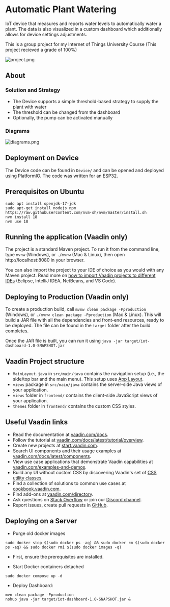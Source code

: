 # Automatic Plant Watering

IoT device that measures and reports water levels to automatically water a plant. The data is also visualized in a custom dashboard which additionally allows for device settings adjustments.


This is a group project for my Internet of Things University Course (This project recieved a grade of 100%)

![project.png](docs/project.png)

## About

### Solution and Strategy
- The Device supports a simple threshold-based strategy to supply the plant with water
- The threshold can be changed from the dashboard
- Optionally, the pump can be activated manually

### Diagrams
![diagrams.png](docs/diagrams.png)

## Deployment on Device
The Device code can be found in ```Device/``` and can be opened and deployed using PlatformIO. The code was written for an ESP32.

## Prerequisites on Ubuntu
```
sudo apt install openjdk-17-jdk
sudo apt-get install nodejs npm
https://raw.githubusercontent.com/nvm-sh/nvm/master/install.sh
nvm install 18
nvm use 18
```

## Running the application (Vaadin only)

The project is a standard Maven project. To run it from the command line,
type `mvnw` (Windows), or `./mvnw` (Mac & Linux), then open
http://localhost:8080 in your browser.

You can also import the project to your IDE of choice as you would with any
Maven project. Read more on [how to import Vaadin projects to different IDEs](https://vaadin.com/docs/latest/guide/step-by-step/importing) (Eclipse, IntelliJ IDEA, NetBeans, and VS Code).

## Deploying to Production (Vaadin only)

To create a production build, call `mvnw clean package -Pproduction` (Windows),
or `./mvnw clean package -Pproduction` (Mac & Linux).
This will build a JAR file with all the dependencies and front-end resources,
ready to be deployed. The file can be found in the `target` folder after the build completes.

Once the JAR file is built, you can run it using
`java -jar target/iot-dashboard-1.0-SNAPSHOT.jar`

## Vaadin Project structure

- `MainLayout.java` in `src/main/java` contains the navigation setup (i.e., the
  side/top bar and the main menu). This setup uses
  [App Layout](https://vaadin.com/docs/components/app-layout).
- `views` package in `src/main/java` contains the server-side Java views of your application.
- `views` folder in `frontend/` contains the client-side JavaScript views of your application.
- `themes` folder in `frontend/` contains the custom CSS styles.

## Useful Vaadin links

- Read the documentation at [vaadin.com/docs](https://vaadin.com/docs).
- Follow the tutorial at [vaadin.com/docs/latest/tutorial/overview](https://vaadin.com/docs/latest/tutorial/overview).
- Create new projects at [start.vaadin.com](https://start.vaadin.com/).
- Search UI components and their usage examples at [vaadin.com/docs/latest/components](https://vaadin.com/docs/latest/components).
- View use case applications that demonstrate Vaadin capabilities at [vaadin.com/examples-and-demos](https://vaadin.com/examples-and-demos).
- Build any UI without custom CSS by discovering Vaadin's set of [CSS utility classes](https://vaadin.com/docs/styling/lumo/utility-classes). 
- Find a collection of solutions to common use cases at [cookbook.vaadin.com](https://cookbook.vaadin.com/).
- Find add-ons at [vaadin.com/directory](https://vaadin.com/directory).
- Ask questions on [Stack Overflow](https://stackoverflow.com/questions/tagged/vaadin) or join our [Discord channel](https://discord.gg/MYFq5RTbBn).
- Report issues, create pull requests in [GitHub](https://github.com/vaadin).

## Deploying on a Server
- Purge old docker images
```
sudo docker stop $(sudo docker ps -aq) && sudo docker rm $(sudo docker ps -aq) && sudo docker rmi $(sudo docker images -q)
```

- First, ensure the prerequisites are installed.

- Start Docker containers detached
```
sudo docker compose up -d
```


- Deploy Dashboard:
```
mvn clean package -Pproduction
nohup java -jar target/iot-dashboard-1.0-SNAPSHOT.jar &
```
